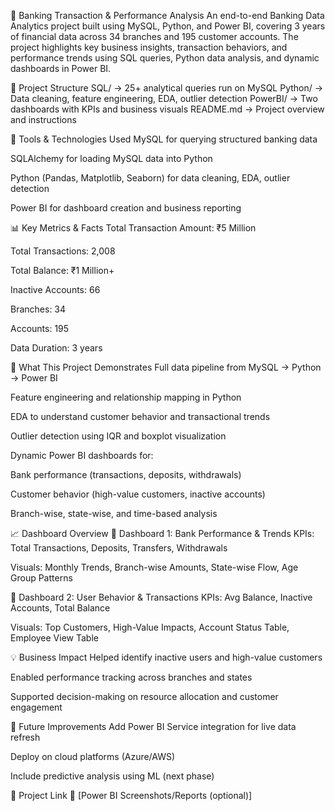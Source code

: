 🏦 Banking Transaction & Performance Analysis
An end-to-end Banking Data Analytics project built using MySQL, Python, and Power BI, covering 3 years of financial data across 34 branches and 195 customer accounts. The project highlights key business insights, transaction behaviors, and performance trends using SQL queries, Python data analysis, and dynamic dashboards in Power BI.

📁 Project Structure
SQL/ → 25+ analytical queries run on MySQL
Python/ → Data cleaning, feature engineering, EDA, outlier detection
PowerBI/ → Two dashboards with KPIs and business visuals
README.md → Project overview and instructions

🔧 Tools & Technologies Used
MySQL for querying structured banking data

SQLAlchemy for loading MySQL data into Python

Python (Pandas, Matplotlib, Seaborn) for data cleaning, EDA, outlier detection

Power BI for dashboard creation and business reporting

📊 Key Metrics & Facts
Total Transaction Amount: ₹5 Million

Total Transactions: 2,008

Total Balance: ₹1 Million+

Inactive Accounts: 66

Branches: 34

Accounts: 195

Data Duration: 3 years

📌 What This Project Demonstrates
Full data pipeline from MySQL → Python → Power BI

Feature engineering and relationship mapping in Python

EDA to understand customer behavior and transactional trends

Outlier detection using IQR and boxplot visualization

Dynamic Power BI dashboards for:

Bank performance (transactions, deposits, withdrawals)

Customer behavior (high-value customers, inactive accounts)

Branch-wise, state-wise, and time-based analysis

📈 Dashboard Overview
📍 Dashboard 1: Bank Performance & Trends
KPIs: Total Transactions, Deposits, Transfers, Withdrawals

Visuals: Monthly Trends, Branch-wise Amounts, State-wise Flow, Age Group Patterns

📍 Dashboard 2: User Behavior & Transactions
KPIs: Avg Balance, Inactive Accounts, Total Balance

Visuals: Top Customers, High-Value Impacts, Account Status Table, Employee View Table

💡 Business Impact
Helped identify inactive users and high-value customers

Enabled performance tracking across branches and states

Supported decision-making on resource allocation and customer engagement

🚀 Future Improvements
Add Power BI Service integration for live data refresh

Deploy on cloud platforms (Azure/AWS)

Include predictive analysis using ML (next phase)

🔗 Project Link
📎 [Power BI Screenshots/Reports (optional)]
